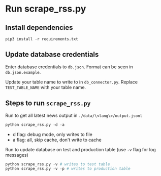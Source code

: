 # Run scrape_rss.py

## Install dependencies

```shell
pip3 install -r requirements.txt
```

## Update database credentials

Enter database credentials to `db.json`. Format can be seen in `db.json.example`.

Update your table name to write to in `db_connector.py`. Replace `TEST_TABLE_NAME` with your table name.

## Steps to run `scrape_rss.py`

Run to get all latest news output in `./data/\<lang\>/output.jsonl`

```python
python scrape_rss.py -d -a
```

- d flag: debug mode, only writes to file
- a flag: all, skip cache, don't write to cache

Run to update database on test and production table (use `-v` flag for log messages)

```python
python scrape_rss.py -v # writes to test table
python scrape_rss.py -v -p # writes to production table
```
